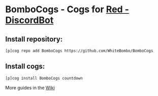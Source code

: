 # BomboCogs -  Cogs for [Red - DiscordBot](https://github.com/Cog-Creators/Red-DiscordBot)

## Install repository:

```
[p]cog repo add BomboCogs https://github.com/WhiteBombo/BomboCogs
```

## Install cogs:
```
[p]cog install BomboCogs countdown
```

More guides in the [Wiki](https://github.com/WhiteBombo/BomboCogs/wiki)
